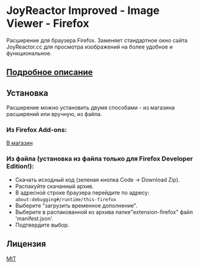 
# JoyReactor Improved - Image Viewer - Firefox
Расширение для браузера Firefox.
Заменяет стандартное окно сайта JoyReactor.cc для просмотра изображений на более удобное и функциональное. 


## [Подробное описание](https://github.com/Melserval/JoyReactorImproved-ImageViewer-Docs#readme)

## Установка
Расширение можно установить двумя способами - из магазина расширений или вручную, из файла.

### Из Firefox Add-ons: 
[В магазин](https://addons.mozilla.org/addon/joyreactor-image-viewer)

### Из файла (установка из файла только для Firefox Developer Edition!):
- Скачать исходный код (зеленая кнопка Code -> Download Zip).
- Распакуйте скачанный архив.
- В адресной строке браузерa перейдите по адресу: <code>about:debugging#/runtime/this-firefox </code>
- Выберите "загрузить временное дополнение".
- Выберите в распакованной из архива папке"extension-firefox" файл 'manifest.json'.
- Подтвердите выбор.


## Лицензия
[MIT](LICENSE)
